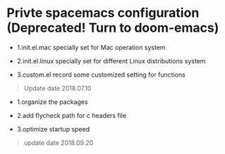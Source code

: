 Privte spacemacs configuration (Deprecated! Turn to doom-emacs)
======================================

* 1.init.el.mac specially set for Mac operation system<br>

* 2.init.el.linux specially set for different Linux distributions system<br>

* 3.custom.el record some customized setting for functions<br>

>Update date 2018.07.10

* 1.organize the packages<br>

* 2.add flycheck path for c headers file<br>

* 3.optimize startup speed<br>

>update date 2018.09.20

